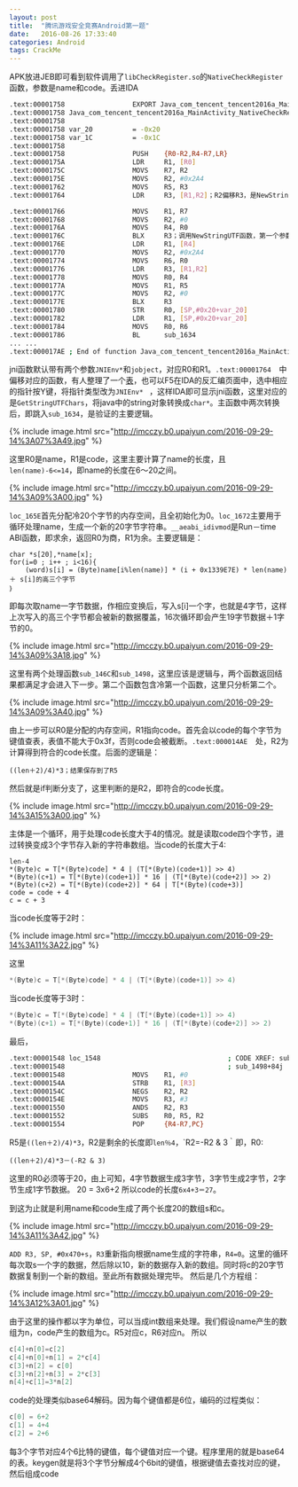 ```yaml
---
layout: post
title:  "腾讯游戏安全竞赛Android第一题"
date:   2016-08-26 17:33:40
categories: Android
tags: CrackMe
---
```



APK放进JEB即可看到软件调用了`libCheckRegister.so`的`NativeCheckRegister`函数，参数是name和code。丢进IDA

```bash
.text:00001758                 EXPORT Java_com_tencent_tencent2016a_MainActivity_NativeCheckRegister
.text:00001758 Java_com_tencent_tencent2016a_MainActivity_NativeCheckRegister
.text:00001758
.text:00001758 var_20          = -0x20
.text:00001758 var_1C          = -0x1C
.text:00001758
.text:00001758                 PUSH    {R0-R2,R4-R7,LR}
.text:0000175A                 LDR     R1, [R0]
.text:0000175C                 MOVS    R7, R2
.text:0000175E                 MOVS    R2, #0x2A4
.text:00001762                 MOVS    R5, R3
.text:00001764                 LDR     R3, [R1,R2]；R2偏移R3，是NewStringUTF，可以查看JNI API(Android软件安全与逆向分析7.6节也有介绍),如下图所示，所有的函数在附件中。

.text:00001766                 MOVS    R1, R7
.text:00001768                 MOVS    R2, #0
.text:0000176A                 MOVS    R4, R0
.text:0000176C                 BLX     R3；调用NewStringUTF函数，第一个参数R0，是JNIEnv,子程序返回,第二个参数是R1，这里R1<-R7<-R2，即name
.text:0000176E                 LDR     R1, [R4]
.text:00001770                 MOVS    R2, #0x2A4
.text:00001774                 MOVS    R6, R0
.text:00001776                 LDR     R3, [R1,R2]
.text:00001778                 MOVS    R0, R4
.text:0000177A                 MOVS    R1, R5
.text:0000177C                 MOVS    R2, #0
.text:0000177E                 BLX     R3
.text:00001780                 STR     R0, [SP,#0x20+var_20]
.text:00001782                 LDR     R1, [SP,#0x20+var_20]
.text:00001784                 MOVS    R0, R6
.text:00001786                 BL      sub_1634
... ...
.text:000017AE ; End of function Java_com_tencent_tencent2016a_MainActivity_NativeCheckRegister
```

jni函数默认带有两个参数`JNIEnv*`和`jobject`，对应R0和R1。`.text:00001764  `中偏移对应的函数，有人整理了一个[表](https://github.com/zhengmin1989/TheSevenWeapons/blob/master/KongQueLing/JNI_ENV_FUNCTIONS.xlsx)，也可以F5在IDA的反汇编页面中，选中相应的指针按Y键，将指针类型改为`JNIEnv* ` ，这样IDA即可显示jni函数，这里对应的是`GetStringUTFChars`，将java中的string对象转换成`char*`。主函数中两次转换后，即跳入`sub_1634`，是验证的主要逻辑。

{% include image.html src="http://imcczy.b0.upaiyun.com/2016-09-29-14%3A07%3A49.jpg" %}

这里R0是name，R1是code，这里主要计算了name的长度，且`len(name)-6<=14`，即name的长度在6～20之间。

{% include image.html src="http://imcczy.b0.upaiyun.com/2016-09-29-14%3A09%3A00.jpg" %}

`loc_165E`首先分配冷20个字节的内存空间，且全初始化为0。`loc_1672`主要用于循环处理name，生成一个新的20字节字符串。`__aeabi_idivmod`是Run－time ABI函数，即求余，返回R0为商，R1为余。主要逻辑是：

```
char *s[20],*name[x];
for(i=0 ; i++ ; i<16){
    (word)s[i] = (Byte)name[i%len(name)] * (i + 0x1339E7E) * len(name) ＋ s[i]的高三个字节
｝
```

即每次取name一字节数据，作相应变换后，写入s[i]一个字，也就是4字节，这样上次写入的高三个字节都会被新的数据覆盖，16次循环即会产生19字节数据＋1字节的0。

{% include image.html src="http://imcczy.b0.upaiyun.com/2016-09-29-14%3A09%3A18.jpg" %}

这里有两个处理函数`sub_146C`和`sub_1498`，这里应该是逻辑与，两个函数返回结果都满足才会进入下一步。第二个函数包含冷第一个函数，这里只分析第二个。

{% include image.html src="http://imcczy.b0.upaiyun.com/2016-09-29-14%3A09%3A40.jpg" %}

由上一步可以R0是分配的内存空间，R1指向code。首先会以code的每个字节为键值查表，表值不能大于0x3f，否则code会被截断。`.text:000014AE  `处，R2为计算得到符合的code长度。后面的逻辑是：

```
((len＋2)/4)*3；结果保存到了R5
```

然后就是if判断分支了，这里判断的是R2，即符合的code长度。

{% include image.html src="http://imcczy.b0.upaiyun.com/2016-09-29-14%3A15%3A00.jpg" %}

主体是一个循环，用于处理code长度大于4的情况。就是读取code四个字节，进过转换变成3个字节存入新的字符串数组。当code的长度大于4:

```
len-4
*(Byte)c = T[*(Byte)code] * 4 | (T[*(Byte)(code+1)] >> 4)
*(Byte)(c+1) = T[*(Byte)(code+1)] * 16 | (T[*(Byte)(code+2)] >> 2)
*(Byte)(c+2) = T[*(Byte)(code+2)] * 64 | T[*(Byte)(code+3)]
code = code + 4
c = c + 3
```

当code长度等于2时：

{% include image.html src="http://imcczy.b0.upaiyun.com/2016-09-29-14%3A11%3A22.jpg" %}

这里

```cpp
*(Byte)c = T[*(Byte)code] * 4 | (T[*(Byte)(code+1)] >> 4)
```

当code长度等于3时：

```cpp
*(Byte)c = T[*(Byte)code] * 4 | (T[*(Byte)(code+1)] >> 4)
*(Byte)(c+1) = T[*(Byte)(code+1)] * 16 | (T[*(Byte)(code+2)] >> 2)
```
最后，

```bash
.text:00001548 loc_1548                                ; CODE XREF: sub_1498+68j
.text:00001548                                         ; sub_1498+84j ...
.text:00001548                 MOVS    R1, #0
.text:0000154A                 STRB    R1, [R3]
.text:0000154C                 NEGS    R2, R2
.text:0000154E                 MOVS    R3, #3
.text:00001550                 ANDS    R2, R3
.text:00001552                 SUBS    R0, R5, R2
.text:00001554                 POP     {R4-R7,PC}
```

R5是`((len＋2)/4)*3`，R2是剩余的长度即`len％4`，`R2=-R2 & 3｀即，R0:

```
((len＋2)/4)*3－(-R2 & 3)
```

这里的R0必须等于20，由上可知，4字节数据生成3字节，3字节生成2字节，2字节生成1字节数据。
20 = 3x6+2
所以code的长度`6x4+3＝27`。

到这为止就是利用name和code生成了两个长度20的数组s和c。

{% include image.html src="http://imcczy.b0.upaiyun.com/2016-09-29-14%3A11%3A42.jpg" %}

`ADD R3, SP, #0x470+s`，`R3`重新指向根据name生成的字符串，`R4=0`。这里的循环每次取s一个字的数据，然后除以10，新的数据存入新的数组。同时将c的20字节数据复制到一个新的数组。至此所有数据处理完毕。
 然后是几个方程组：

{% include image.html src="http://imcczy.b0.upaiyun.com/2016-09-29-14%3A12%3A01.jpg" %}

由于这里的操作都以字为单位，可以当成int数组来处理。我们假设name产生的数组为n，code产生的数组为c。R5对应c，R6对应n。
所以

```cpp
c[4]+n[0]=c[2]
c[4]+n[0]+n[1] = 2*c[4]
c[3]+n[2] = c[0]
c[3]+n[2]+n[3] = 2*c[3]
n[4]+c[1]=3*n[2]
```

code的处理类似base64解码。因为每个键值都是6位，编码的过程类似：

```cpp
c[0] = 6+2
c[1] = 4+4
c[2] = 2+6
```

每3个字节对应4个6比特的键值，每个键值对应一个键。程序里用的就是base64的表。keygen就是将3个字节分解成4个6bit的键值，根据键值去查找对应的键，然后组成code